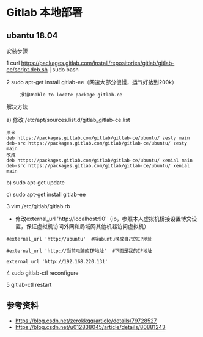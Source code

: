 # Gitlab 本地部署

## ubantu 18.04

安装步骤 

1  curl https://packages.gitlab.com/install/repositories/gitlab/gitlab-ee/script.deb.sh | sudo bash


2  sudo apt-get install gitlab-ee（网速大部分很慢，运气好达到200k）

         报错Unable to locate package gitlab-ce

解决方法

a) 修改 /etc/apt/sources.list.d/gitlab_gitlab-ce.list
```
原来
deb https://packages.gitlab.com/gitlab/gitlab-ce/ubuntu/ zesty main
deb-src https://packages.gitlab.com/gitlab/gitlab-ce/ubuntu/ zesty main
改成
deb https://packages.gitlab.com/gitlab/gitlab-ce/ubuntu/ xenial main
deb-src https://packages.gitlab.com/gitlab/gitlab-ce/ubuntu/ xenial main
```
b)  sudo apt-get update

c)  sudo apt-get install gitlab-ee

3  vim /etc/gitlab/gitlab.rb  
- 修改external_url   'http://localhost:90'（ip，参照本人虚拟机桥接设置博文设置，保证虚拟机访问外网和局域网其他机器访问虚拟机）
```
#external_url 'http://ubuntu'  #将ubuntu换成自己的IP地址

#external_url 'http://当前电脑的IP地址'  #下面是我的IP地址

external_url 'http://192.168.220.131'
```

4  sudo gitlab-ctl reconfigure

5  gitlab-ctl restart 

## 参考资料
- https://blog.csdn.net/zerokkqq/article/details/79728527
- https://blog.csdn.net/u012838045/article/details/80881243
